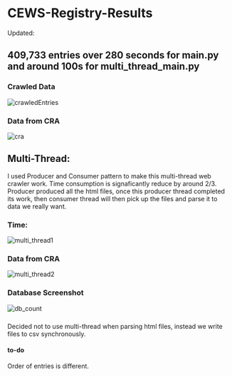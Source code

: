 # CEWS-Registry-Results

Updated:
## 409,733 entries over 280 seconds for main.py and around 100s for multi_thread_main.py


### Crawled Data
![crawledEntries](https://i.ibb.co/j8xqPff/csvfile.png)
### Data from CRA
![cra](https://i.ibb.co/sJ3c1tB/cra.png)



## Multi-Thread:
I used Producer and Consumer pattern to make this multi-thread web crawler work. Time consumption is signaficantly reduce by around 2/3. Producer produced all the html files, once this producer thread completed its work, then consumer thread will then pick up the files and parse it to data we really want.

### Time:
![multi_thread1](https://i.ibb.co/wRs3gnj/multi-thread1.png)
### Data from CRA
![multi_thread2](https://i.ibb.co/W2cPhqS/multi-thread2.png)
### Database Screenshot
![db_count](https://i.ibb.co/6sY4B07/count.png)

###
Decided not to use multi-thread when parsing html files, instead we write files to csv synchronously.

#### to-do
Order of entries is different.
